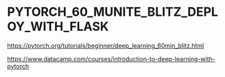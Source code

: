 # PYTORCH_60_MUNITE_BLITZ_DEPLOY_WITH_FLASK
https://pytorch.org/tutorials/beginner/deep_learning_60min_blitz.html

https://www.datacamp.com/courses/introduction-to-deep-learning-with-pytorch
